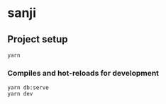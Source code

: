 # sanji

## Project setup
```
yarn
```

### Compiles and hot-reloads for development
```
yarn db:serve
yarn dev
```
